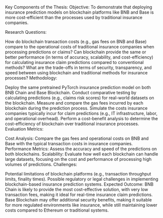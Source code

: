 Key Components of the Thesis:
Objective: To demonstrate that deploying insurance prediction models on blockchain platforms like BNB and Base is more cost-efficient than the processes used by traditional insurance companies.

Research Questions:

How do blockchain transaction costs (e.g., gas fees on BNB and Base) compare to the operational costs of traditional insurance companies when processing predictions or claims?
Can blockchain provide the same or better performance (in terms of accuracy, scalability, and cost-efficiency) for calculating insurance claim predictions compared to conventional methods?
What are the trade-offs in terms of security, transparency, and speed between using blockchain and traditional methods for insurance processes?
Methodology:

Deploy the same pretrained PyTorch insurance prediction model on both BNB Chain and Base Blockchain.
Conduct comparative testing by calculating predictions (e.g., claims risk scores) for real-world datasets on the blockchain.
Measure and compare the gas fees incurred by each blockchain during the prediction process.
Simulate the costs insurance companies typically incur for claim predictions (e.g., IT infrastructure, labor, and operational overhead).
Perform a cost-benefit analysis to determine the cost-efficiency of blockchain over traditional insurance processes.
Evaluation Metrics:

Cost Analysis: Compare the gas fees and operational costs on BNB and Base with the typical transaction costs in insurance companies.
Performance Metrics: Assess the accuracy and speed of the predictions on both blockchains.
Scalability: Evaluate how well each blockchain can handle large datasets, focusing on the cost and performance of processing high volumes of predictions.
Challenges:

Potential limitations of blockchain platforms (e.g., transaction throughput limits, finality times).
Possible regulatory or legal challenges in implementing blockchain-based insurance prediction systems.
Expected Outcome:
BNB Chain is likely to provide the most cost-effective solution, with very low transaction fees, making it ideal for real-time insurance claim predictions.
Base Blockchain may offer additional security benefits, making it suitable for more regulated environments like insurance, while still maintaining lower costs compared to Ethereum or traditional systems.
